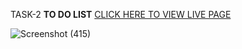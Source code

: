 TASK-2 **TO DO LIST**
[CLICK HERE TO VIEW LIVE PAGE](https://krishnavamsi599.github.io/WEB_DEVELOPMENT_INTERNSHIP_PROJECTS-OCTANET-/TASK-2/)

![Screenshot (415)](https://github.com/KRISHNAVAMSI599/WEB_DEVELOPMENT_INTERNSHIP_PROJECTS-OCTANET-/assets/138597505/2a2be160-a85e-4d12-9c78-09732b59d651)

